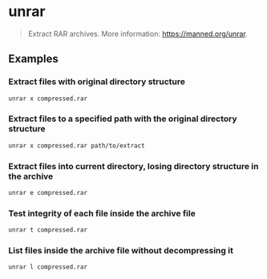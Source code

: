 # unrar

> Extract RAR archives. More information: <https://manned.org/unrar>.

## Examples

### Extract files with original directory structure

```bash
unrar x compressed.rar
```

### Extract files to a specified path with the original directory structure

```bash
unrar x compressed.rar path/to/extract
```

### Extract files into current directory, losing directory structure in the archive

```bash
unrar e compressed.rar
```

### Test integrity of each file inside the archive file

```bash
unrar t compressed.rar
```

### List files inside the archive file without decompressing it

```bash
unrar l compressed.rar
```
